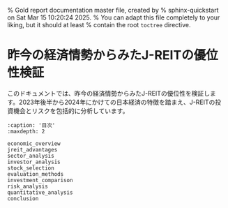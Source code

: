 % Gold report documentation master file, created by
% sphinx-quickstart on Sat Mar 15 10:20:24 2025.
% You can adapt this file completely to your liking, but it should at least
% contain the root `toctree` directive.

# 昨今の経済情勢からみたJ-REITの優位性検証

このドキュメントでは、昨今の経済情勢からみたJ-REITの優位性を検証します。2023年後半から2024年にかけての日本経済の特徴を踏まえ、J-REITの投資機会とリスクを包括的に分析しています。

```{toctree}
:caption: '目次'
:maxdepth: 2

economic_overview
jreit_advantages
sector_analysis
investor_analysis
stock_selection
evaluation_methods
investment_comparison
risk_analysis
quantitative_analysis
conclusion
```
